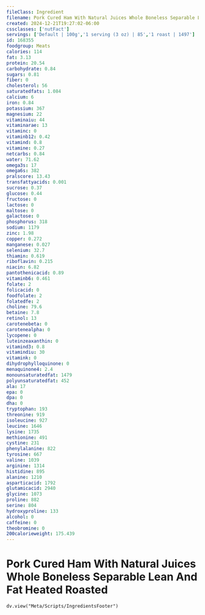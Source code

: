 ```yaml
---
fileClass: Ingredient
filename: Pork Cured Ham With Natural Juices Whole Boneless Separable Lean And Fat Heated Roasted
created: 2024-12-21T19:27:02-06:00
cssclasses: ['nutFact']
servings: ['Default | 100g','1 serving (3 oz) | 85','1 roast | 1497']
id: 168355
foodgroup: Meats
calories: 114
fat: 3.13
protein: 20.54
carbohydrate: 0.84
sugars: 0.81
fiber: 0
cholesterol: 56
saturatedfats: 1.084
calcium: 6
iron: 0.84
potassium: 367
magnesium: 22
vitaminaiu: 44
vitaminarae: 13
vitaminc: 0
vitaminb12: 0.42
vitamind: 0.8
vitamine: 0.27
netcarbs: 0.84
water: 71.62
omega3s: 17
omega6s: 382
pralscore: 13.43
transfattyacids: 0.001
sucrose: 0.37
glucose: 0.44
fructose: 0
lactose: 0
maltose: 0
galactose: 0
phosphorus: 318
sodium: 1179
zinc: 1.98
copper: 0.272
manganese: 0.027
selenium: 32.7
thiamin: 0.619
riboflavin: 0.215
niacin: 6.82
pantothenicacid: 0.89
vitaminb6: 0.461
folate: 2
folicacid: 0
foodfolate: 2
folatedfe: 2
choline: 79.6
betaine: 7.8
retinol: 13
carotenebeta: 0
carotenealpha: 0
lycopene: 0
luteinzeaxanthin: 0
vitamind3: 0.8
vitamindiu: 30
vitamink: 0
dihydrophylloquinone: 0
menaquinone4: 2.4
monounsaturatedfat: 1479
polyunsaturatedfat: 452
ala: 17
epa: 0
dpa: 0
dha: 0
tryptophan: 193
threonine: 919
isoleucine: 927
leucine: 1646
lysine: 1735
methionine: 491
cystine: 231
phenylalanine: 822
tyrosine: 667
valine: 1039
arginine: 1314
histidine: 895
alanine: 1210
asparticacid: 1792
glutamicacid: 2940
glycine: 1073
proline: 882
serine: 804
hydroxyproline: 133
alcohol: 0
caffeine: 0
theobromine: 0
200calorieweight: 175.439
---
```


# Pork Cured Ham With Natural Juices Whole Boneless Separable Lean And Fat Heated Roasted

```dataviewjs
dv.view("Meta/Scripts/IngredientsFooter")
```